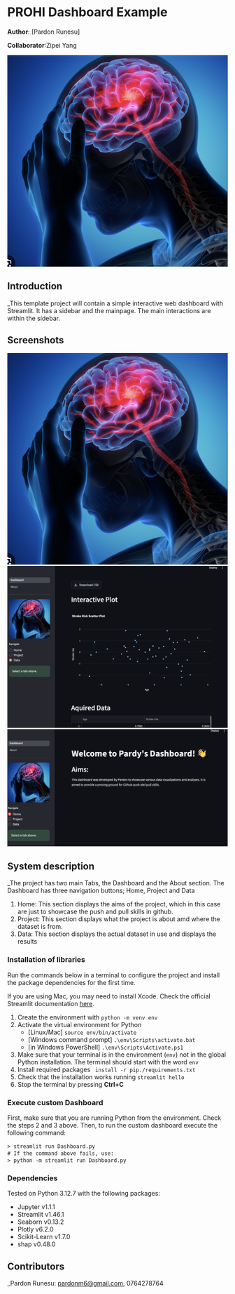 # PROHI Dashboard Example

**Author**: [Pardon Runesu]
<!-- As main author, do not write anything in the line below.
The collaborator will edit the line below in GitHub -->
**Collaborator**:Zipei Yang

![Dashboard logo](./assets/Screenshot1.png)

## Introduction

_This template project will contain a simple interactive web dashboard with Streamlit. It has a sidebar and the mainpage. The main interactions are within the sidebar.
 
## Screenshots

![Screenshots of dashbord](./assets/Screenshot1.png)
![Screenshots of dashbord](./assets/Screenshot3.png)
![Screenshots of dashbord](./assets/Screenshot2.png)

## System description
_The project has two main Tabs, the Dashboard and the About section.
The Dashboard has three navigation buttons; Home, Project and Data
1. Home: This section displays the aims of the project, which in this case are just to showcase the push and pull skills in github.
2. Project: This section displays what the project is about amd where the dataset is from.
3. Data: This section displays the actual dataset in use and displays the results

### Installation of libraries

Run the commands below in a terminal to configure the project and install the package dependencies for the first time.

If you are using Mac, you may need to install Xcode. Check the official Streamlit documentation [here](https://docs.streamlit.io/get-started/installation/command-line#prerequisites).

1. Create the environment with `python -m venv env`
2. Activate the virtual environment for Python
   - [Linux/Mac] `source env/bin/activate` 
   - [Windows command prompt] `.\env\Scripts\activate.bat` 
   - [in Windows PowerShell] `.\env\Scripts\Activate.ps1`
3. Make sure that your terminal is in the environment (`env`) not in the global Python installation. The terminal should start with the word `env`
4. Install required packages ` install -r pip./requirements.txt`
5. Check that the installation works running `streamlit hello`
6. Stop the terminal by pressing **Ctrl+C**

### Execute custom Dashboard

First, make sure that you are running Python from the environment. Check the steps 2 and 3 above. Then, to run the custom dashboard execute the following command:

```
> streamlit run Dashboard.py
# If the command above fails, use:
> python -m streamlit run Dashboard.py
```

### Dependencies

Tested on Python 3.12.7 with the following packages:
  - Jupyter v1.1.1
  - Streamlit v1.46.1
  - Seaborn v0.13.2
  - Plotly v6.2.0
  - Scikit-Learn v1.7.0
  - shap v0.48.0

## Contributors

_Pardon Runesu: pardonm6@gmail.com, 0764278764

